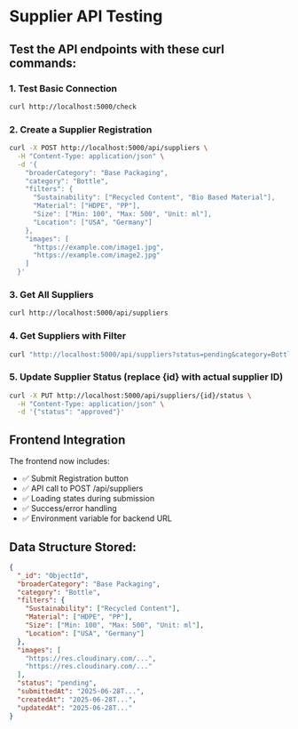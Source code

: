 # Supplier API Testing

## Test the API endpoints with these curl commands:

### 1. Test Basic Connection
```bash
curl http://localhost:5000/check
```

### 2. Create a Supplier Registration
```bash
curl -X POST http://localhost:5000/api/suppliers \
  -H "Content-Type: application/json" \
  -d '{
    "broaderCategory": "Base Packaging",
    "category": "Bottle", 
    "filters": {
      "Sustainability": ["Recycled Content", "Bio Based Material"],
      "Material": ["HDPE", "PP"],
      "Size": ["Min: 100", "Max: 500", "Unit: ml"],
      "Location": ["USA", "Germany"]
    },
    "images": [
      "https://example.com/image1.jpg",
      "https://example.com/image2.jpg"
    ]
  }'
```

### 3. Get All Suppliers
```bash
curl http://localhost:5000/api/suppliers
```

### 4. Get Suppliers with Filter
```bash
curl "http://localhost:5000/api/suppliers?status=pending&category=Bottle"
```

### 5. Update Supplier Status (replace {id} with actual supplier ID)
```bash
curl -X PUT http://localhost:5000/api/suppliers/{id}/status \
  -H "Content-Type: application/json" \
  -d '{"status": "approved"}'
```

## Frontend Integration

The frontend now includes:
- ✅ Submit Registration button
- ✅ API call to POST /api/suppliers
- ✅ Loading states during submission
- ✅ Success/error handling
- ✅ Environment variable for backend URL

## Data Structure Stored:

```json
{
  "_id": "ObjectId",
  "broaderCategory": "Base Packaging",
  "category": "Bottle",
  "filters": {
    "Sustainability": ["Recycled Content"],
    "Material": ["HDPE", "PP"],
    "Size": ["Min: 100", "Max: 500", "Unit: ml"],
    "Location": ["USA", "Germany"]
  },
  "images": [
    "https://res.cloudinary.com/...",
    "https://res.cloudinary.com/..."
  ],
  "status": "pending",
  "submittedAt": "2025-06-28T...",
  "createdAt": "2025-06-28T...",
  "updatedAt": "2025-06-28T..."
}
```
